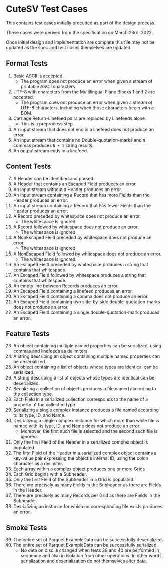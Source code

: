 # CuteSV Test Cases

This contains test cases initially procuded as part of the design process.

These cases were derived from the specification on March 23rd, 2022.

Once initial design and implementation are complete this file may not be updated as the spec and test cases themselves are updated.

## Format Tests

1. Basic ASCII is accepted.
    - The program does not produce an error when given a stream of printable ASCII characters.
2. UTF-8 with characters from the Multilingual Plane Blocks 1 and 2 are accepted.
    - The program does not produce an error when given a stream of UTF-8 characters, including when those characters begin with a BOM.
3. Carriage Return-Linefeed pairs are replaced by Linefeeds alone.
    - This is a preprocess step.
4. An input stream that does not end in a linefeed does not produce an error.
5. An input stream that contains no Double-quotation-marks and `N` commas produces `N + 1` string results.
6. An output stream ends in a linefeed.

## Content Tests

7. A Header can be identified and parsed.
8. A Header that contains an Escaped Field produces an error.
9. An input stream without a Header produces an error.
10. An input stream containing a Record that has more Fields than the Header produces an error.
11. An input stream containing a Record that has fewer Fields than the Header produces an error.
12. A Record preceded by whitespace does not produce an error.
    - The whitespace is ignored.
13. A Record followed by whitespace does not produce an error.
    - The whitespace is ignored.
14. A NonEscaped Field preceded by whitespace does not produce an error.
    - The whitespace is ignored.
15. A NonEscaped Field followed by whitespace does not produce an error.
    - The whitespace is ignored.
16. An Escaped Field preceded by whitespace produces a string that contains that whitespace.
17. An Escaped Field followed by whitespace produces a string that contains that whitespace.
18. An empty line between Records produces an error.
19. An Escaped Field containing a linefeed produces an error.
20. An Escaped Field containing a comma does not produce an error.
21. An Escaped Field containing two side-by-side double-quotation-marks does not produce an error.
22. An Escaped Field containing a single double-quotation-mark produces an error.

## Feature Tests

23. An object containing multiple named properties can be serialized, using commas and linefeeds as delimiters.
24. A string describing an object containing multiple named properties can be deserialized.
25. An object containing a list of objects whose types are identical can be serialized.
26. A string describing a list of objects whose types are identical can be deserialized.
27. Serializing a collection of objects produces a file named according to the collection type.
28. Each Field in a serialized collection corresponds to the name of a property of the collected type.
29. Serializing a single complex instance produces a file named according to its type, ID, and Name. 
30. Desrializing a single complex instance for which more than while file is named with its type, ID, and Name does not produce an error.
    - Moreover, the first such file is selected and the second such file is ignored.
31. Only the first Field of the Header in a serialized complex object is populated.
32. The first Field of the Header in a serialized complex object contains a key-value pair expressing the object's internal ID, using the colon character as a delimiter.
33. Each array within a complex object produces one or more Grids
34. Each Grid begins with a Subheader.
35. Only the first Field of the Subheader in a Grid is populated.
36. There are precisely as many Fields in the Subheader as there are Fields in the Header.
37. There are precisely as many Records per Grid as there are Fields in the Subheader.
38. Desrializing an instance for which no corresponding file exists produces an error.

## Smoke Tests

39. The entire set of Parquet ExampleData can be successfully deserialized.
40. The entire set of Parquet ExampleData can be successfully serialized.
    - No data on disc is changed when tests 39 and 40 are performed in sequence and also in isolation from other operations.  In other words, serialization and deserialization do not themselves alter data.
